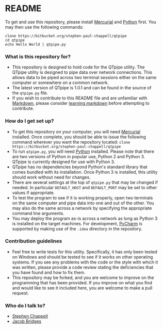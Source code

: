 # README #

To get and use this repository, please install [Mercurial](https://mercurial.selenic.com/) and [Python](https://www.python.org/) first. You may then use the following commands:

    clone https://bitbucket.org/stephen-paul-chappell/qtpipe
    cd qtpipe
    echo Hello World | qtpipe.py

### What is this repository for? ###

* This repository is designed to hold code for the QTpipe utility. The QTpipe utility is designed to pipe data over network connections. This allows data to be piped across two terminal sessions either on the same computer or somewhere on a common network.
* The latest version of QTpipe is 1.0.1 and can be found in the source of the `qtpipe.py` file.
* If you wish to contribute to this README file and are unfamiliar with [Markdown](http://daringfireball.net/projects/markdown/), please consider [learning markdown](https://bitbucket.org/tutorials/markdowndemo) before attempting to contribute.

### How do I get set up? ###

* To get this repository on your computer, you will need [Mercurial](https://mercurial.selenic.com/) installed. Once complete, you should be able to issue the following command wherever you want the repository located: `clone https://bitbucket.org/stephen-paul-chappell/qtpipe`
* To run `qtpipe.py`, you will need [Python](https://www.python.org/) installed. Please note that there are two versions of Python in popular use, Python 2 and Python 3. QTpipe is currently designed for use with Python 3.
* QTpipe has no dependencies beyond Python's standard library that comes bundled with its installation. Once Python 3 is installed, this utility should work without need for changes.
* There are several settings at the top of `qtpipe.py` that may be changed if needed. In particular `DEFAULT_HOST` and `DEFAULT_PORT` may be set to other values if appropriate.
* To test the program to see if it is working properly, open two terminals on the same computer and pipe data into one and out of the other. You may also do the same across a network by specifying the appropriate command line arguments.
* You may deploy the program as-is across a network as long as Python 3 is installed on the target machines. For development, [PyCharm](https://www.jetbrains.com/pycharm/) is supported by making use of the `.idea` directory in the repository.

### Contribution guidelines ###

* Feel free to write tests for this utility. Specifically, it has only been tested on Windows and should be tested to see if it works on other operating systems.
If you see any problems with the code or the style with which it was written, please provide a code review stating the deficiencies that you have found and how to fix them.
* This repository may be forked, and you are welcome to improve on the programming that has been provided. If you improve on what you find and would like to see it included here, you are welcome to make a pull request.

### Who do I talk to? ###

* [Stephen Chappell](mailto:Noctis.Skytower@gmail.com?subject=QTpipe)
* [Jacob Bridges](mailto:him@jacobandkate143.com?subject=QTpipe)